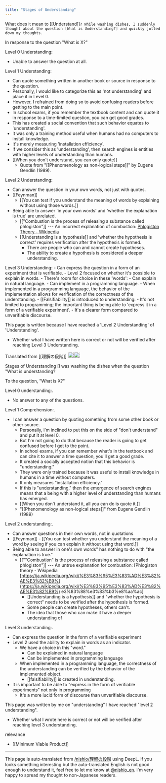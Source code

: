 ```yaml
---
title: "Stages of Understanding"
---
```


What does it mean to [[Understand]]`? While washing dishes, I suddenly thought about the question [What is Understanding?] and quickly jotted down my thoughts.`

In response to the question "What is X?"

Level 0 Understanding:
- Unable to answer the question at all.

Level 1 Understanding:
- Can quote something written in another book or source in response to the question.
- Personally, I would like to categorize this as 'not understanding' and place it in Level 0.
- However, I refrained from doing so to avoid confusing readers before getting to the main point.
- In school exams, if you remember the textbook content and can quote it in response to a time-limited question, you can get good grades.
- This has created a social convention that such behavior equates to 'understanding'.
- It was only a training method useful when humans had no computers to install knowledge.
- It's merely measuring 'installation efficiency'.
- If we consider this as 'understanding', then search engines is entities with higher levels of understanding than humans.
- [[When you don't understand, you can only quote]]
    - Quote from "[[Phenomenology as non-logical steps]]" by Eugene Gendlin (1989).

Level 2 Understanding:
- Can answer the question in your own words, not just with quotes.
- [[Feynman]]
    - [[You can test if you understand the meaning of words by explaining without using those words.]]
- Being able to answer 'in your own words' and 'whether the explanation is true' are unrelated.
    - [["Combustion is the process of releasing a substance called phlogiston"]] --- An incorrect explanation of combustion: [Phlogiston Theory - Wikipedia](https://ja.wikipedia.org/wiki/%E3%83%95%E3%83%AD%E3%82%AE%E3%82%B9%E3%83%88%E3%83%B3%E8%AA%AC)
    - [[Understanding is a hypothesis]] and 'whether the hypothesis is correct' requires verification after the hypothesis is formed.
        - There are people who can and cannot create hypotheses.
        - The ability to create a hypothesis is considered a deeper understanding.

Level 3 Understanding:
    - Can express the question in a form of an experiment that is verifiable.
    - Level 2 focused on whether it's possible to explain in words.
        - There's room for choice in these 'words':
            - Can explain in natural language.
            - Can implement in a programming language.
    - When implemented in a programming language, the behavior of the implementation allows for verification of the correctness of the understanding.
        - [[Falsifiability]] is introduced to understanding.
    - It's not limited to programming; the important thing is being able to 'express it in a form of a verifiable experiment'.
    - It's a clearer form compared to unverifiable discourse.

This page is written because I have reached a 'Level 2 Understanding' of 'Understanding'.
- Whether what I have written here is correct or not will be verified after reaching Level 3 Understanding.

Translated from [[理解の段階]]
<img src='https://scrapbox.io/api/pages/nishio-en/en/icon' alt='en.icon' height="19.5"/><img src='https://scrapbox.io/api/pages/nishio-en/Bashi/icon' alt='Bashi.icon' height="19.5"/>

Stages of Understanding
[I was washing the dishes when the question "What is understanding?

To the question, "What is X?"

Level 0 understanding:.
- No answer to any of the questions.

Level 1 Comprehension:.
- I can answer a question by quoting something from some other book or other source.
    - Personally, I'm inclined to put this on the side of "don't understand" and put it at level 0.
    - But I'm not going to do that because the reader is going to get confused before I get to the point.
    - In school exams, if you can remember what's in the textbook and can cite it to answer a time question, you'll get a good grade.
    - It created a socially accepted notion that this behavior is "understanding."
    - They were only trained because it was useful to install knowledge in humans in a time without computers.
    - It only measures "installation efficiency."
    - If this is "understanding," then the emergence of search engines means that a being with a higher level of understanding than humans has emerged.
    - [[When you don't understand it, all you can do is quote it.]]
    - "[[Phenomenology as non-logical steps]]" from Eugene Gendlin (1989)

Level 2 understanding:.
- Can answer questions in their own words, not in quotations
- [[Feynman]]
        - [[You can test whether you understand the meaning of a word by seeing if you can explain it without using that word.]]
- Being able to answer in one's own words" has nothing to do with "the explanation is true."
    - [[""Combustion" is the process of releasing a substance called phlogiston"]] --- An untrue explanation for combustion: [Phlogiston theory - Wikipedia [https://ja.wikipedia.org/wiki/%E3%83%95%E3%83%AD%E3%82%AE%E3%82%B9%](https://ja.wikipedia.org/wiki/%E3%83%95%E3%83%AD%E3%82%AE%E3%82%B9%) e3%83%88%e3%83%b3%e8%aa%ac]
        - [[Understanding is a hypothesis]] and "whether the hypothesis is correct" needs to be verified after the hypothesis is formed.
        - Some people can create hypotheses, others can't.
        - The idea that those who can make it have a deeper understanding of

Level 3 understanding:.
- Can express the question in the form of a verifiable experiment
- Level 2 used the ability to explain in words as an indicator.
    - We have a choice in this "word."
        - Can be explained in natural language
        - Can be implemented in programming language
    - When implemented in a programming language, the correctness of the understanding can be verified by the behavior of the implemented object.
        - [[falsifiability]] is created in understanding.
- It is important to be able to "express in the form of verifiable experiments" not only in programming
    - It's a more lucid form of discourse than unverifiable discourse.

This page was written by me on "understanding" I have reached "level 2 understanding".
- Whether what I wrote here is correct or not will be verified after reaching level 3 understanding.

relevance
- [[Minimum Viable Product]]

---
This page is auto-translated from [/nishio/理解の段階](https://scrapbox.io/nishio/理解の段階) using DeepL. If you looks something interesting but the auto-translated English is not good enough to understand it, feel free to let me know at [@nishio_en](https://twitter.com/nishio_en). I'm very happy to spread my thought to non-Japanese readers.